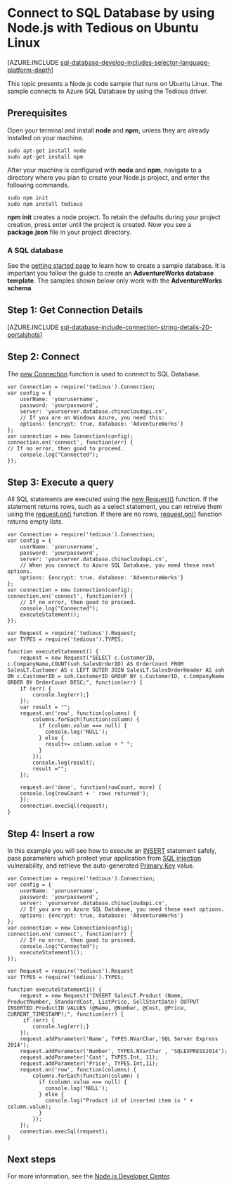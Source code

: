 <properties
	pageTitle="Connect to SQL Database by using Node.js with Tedious on Ubuntu Linux"
	description="Presents a Node.js code sample you can use to connect to Azure SQL Database. The sample uses the Tedious driver to connect."
	services="sql-database"
	documentationCenter=""
	authors="meet-bhagdev"
	manager="jeffreyg"
	editor=""/>


<tags
	ms.service="sql-database"
	ms.date="12/17/2015"
	wacn.date=""/>


# Connect to SQL Database by using Node.js with Tedious on Ubuntu Linux


[AZURE.INCLUDE [sql-database-develop-includes-selector-language-platform-depth](../includes/sql-database-develop-includes-selector-language-platform-depth.md)] 


This topic presents a Node.js code sample that runs on Ubuntu Linux. The sample connects to Azure SQL Database by using the Tedious driver.


## Prerequisites


Open your terminal and install **node** and **npm**, unless they are already installed on your machine.


	sudo apt-get install node
	sudo apt-get install npm


After your machine is configured with **node** and **npm**, navigate to a directory where you plan to create your Node.js project, and enter the following commands.


	sudo npm init
	sudo npm install tedious


**npm init** creates a node project. To retain the defaults during your project creation, press enter until the project is created. Now you see a **package.json** file in your project directory.


### A SQL database

See the [getting started page](/documentation/articles/sql-database-get-started) to learn how to create a sample database.  It is important you follow the guide to create an **AdventureWorks database template**. The samples shown below only work with the **AdventureWorks schema**.

## Step 1: Get Connection Details

[AZURE.INCLUDE [sql-database-include-connection-string-details-20-portalshots](../includes/sql-database-include-connection-string-details-20-portalshots.md)]

## Step 2: Connect

The [new Connection](http://pekim.github.io/tedious/api-connection.html) function is used to connect to SQL Database.

	var Connection = require('tedious').Connection;
	var config = {
		userName: 'yourusername',
		password: 'yourpassword',
		server: 'yourserver.database.chinacloudapi.cn',
		// If you are on Windows Azure, you need this:
		options: {encrypt: true, database: 'AdventureWorks'}
	};
	var connection = new Connection(config);
	connection.on('connect', function(err) {
	// If no error, then good to proceed.
		console.log("Connected");
	});


## Step 3:  Execute a query


All SQL statements are executed using the [new Request()](http://pekim.github.io/tedious/api-request.html) function. If the statement returns rows, such as a select statement, you can retreive them using the [request.on()](http://pekim.github.io/tedious/api-request.html) function. If there are no rows, [request.on()](http://pekim.github.io/tedious/api-request.html) function returns empty lists.


	var Connection = require('tedious').Connection;
	var config = {
		userName: 'yourusername',
		password: 'yourpassword',
		server: 'yourserver.database.chinacloudapi.cn',
		// When you connect to Azure SQL Database, you need these next options.
		options: {encrypt: true, database: 'AdventureWorks'}
	};
	var connection = new Connection(config);
	connection.on('connect', function(err) {
		// If no error, then good to proceed.
		console.log("Connected");
		executeStatement();
	});

	var Request = require('tedious').Request;
	var TYPES = require('tedious').TYPES;

	function executeStatement() {
		request = new Request("SELECT c.CustomerID, c.CompanyName,COUNT(soh.SalesOrderID) AS OrderCount FROM SalesLT.Customer AS c LEFT OUTER JOIN SalesLT.SalesOrderHeader AS soh ON c.CustomerID = soh.CustomerID GROUP BY c.CustomerID, c.CompanyName ORDER BY OrderCount DESC;", function(err) {
	  	if (err) {
	   		console.log(err);}
		});
		var result = "";
		request.on('row', function(columns) {
		    columns.forEach(function(column) {
		      if (column.value === null) {
		        console.log('NULL');
		      } else {
		        result+= column.value + " ";
		      }
		    });
		    console.log(result);
		    result ="";
		});

		request.on('done', function(rowCount, more) {
		console.log(rowCount + ' rows returned');
		});
		connection.execSql(request);
	}


## Step 4: Insert a row

In this example you will see how to execute an [INSERT](https://msdn.microsoft.com/zh-cn/library/ms174335.aspx) statement safely, pass parameters which protect your application from [SQL injection](https://technet.microsoft.com/zh-cn/library/ms161953(v=sql.105).aspx) vulnerability, and retrieve the auto-generated [Primary Key](https://msdn.microsoft.com/zh-cn/library/ms179610.aspx) value.  


	var Connection = require('tedious').Connection;
	var config = {
		userName: 'yourusername',
		password: 'yourpassword',
		server: 'yourserver.database.chinacloudapi.cn',
		// If you are on Azure SQL Database, you need these next options.
		options: {encrypt: true, database: 'AdventureWorks'}
	};
	var connection = new Connection(config);
	connection.on('connect', function(err) {
		// If no error, then good to proceed.
		console.log("Connected");
		executeStatement1();
	});

	var Request = require('tedious').Request
	var TYPES = require('tedious').TYPES;

	function executeStatement1() {
		request = new Request("INSERT SalesLT.Product (Name, ProductNumber, StandardCost, ListPrice, SellStartDate) OUTPUT INSERTED.ProductID VALUES (@Name, @Number, @Cost, @Price, CURRENT_TIMESTAMP);", function(err) {
		 if (err) {
		 	console.log(err);}
		});
		request.addParameter('Name', TYPES.NVarChar,'SQL Server Express 2014');
		request.addParameter('Number', TYPES.NVarChar , 'SQLEXPRESS2014');
		request.addParameter('Cost', TYPES.Int, 11);
		request.addParameter('Price', TYPES.Int,11);
		request.on('row', function(columns) {
		    columns.forEach(function(column) {
		      if (column.value === null) {
		        console.log('NULL');
		      } else {
		        console.log("Product id of inserted item is " + column.value);
		      }
		    });
		});		
		connection.execSql(request);
	}


## Next steps

For more information, see the [Node.js Developer Center](/develop/nodejs/).
